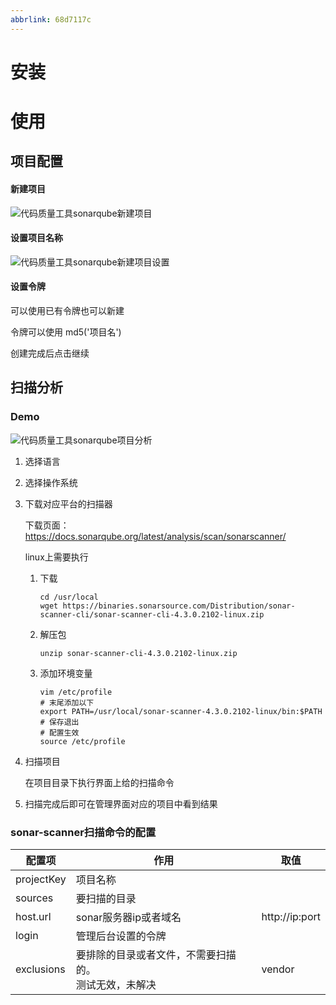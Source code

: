 ```yaml
---
abbrlink: 68d7117c
---
```

# 安装







# 使用

## 项目配置

#### 新建项目

![代码质量工具sonarqube新建项目](https://could-res-1252778021.cos.ap-shanghai.myqcloud.com/img/代码质量工具sonarqube新建项目.png)

#### 设置项目名称

![代码质量工具sonarqube新建项目设置](https://could-res-1252778021.cos.ap-shanghai.myqcloud.com/img/代码质量工具sonarqube新建项目设置.png)

#### 设置令牌

可以使用已有令牌也可以新建

令牌可以使用 md5('项目名')

创建完成后点击继续



## 扫描分析

### Demo

![代码质量工具sonarqube项目分析](https://could-res-1252778021.cos.ap-shanghai.myqcloud.com/img/代码质量工具sonarqube项目分析.png)

1. 选择语言

2. 选择操作系统

3. 下载对应平台的扫描器

   下载页面：https://docs.sonarqube.org/latest/analysis/scan/sonarscanner/

   linux上需要执行

   1. 下载

      ```
      cd /usr/local
      wget https://binaries.sonarsource.com/Distribution/sonar-scanner-cli/sonar-scanner-cli-4.3.0.2102-linux.zip
      ```

   2. 解压包

      ```
      unzip sonar-scanner-cli-4.3.0.2102-linux.zip
      ```

   3. 添加环境变量

      ```
      vim /etc/profile
      # 末尾添加以下
      export PATH=/usr/local/sonar-scanner-4.3.0.2102-linux/bin:$PATH
      # 保存退出
      # 配置生效
      source /etc/profile
      ```

4. 扫描项目

   在项目目录下执行界面上给的扫描命令

5. 扫描完成后即可在管理界面对应的项目中看到结果



### sonar-scanner扫描命令的配置

| 配置项     | 作用                                                     | 取值           |
| ---------- | -------------------------------------------------------- | -------------- |
| projectKey | 项目名称                                                 |                |
| sources    | 要扫描的目录                                             |                |
| host.url   | sonar服务器ip或者域名                                    | http://ip:port |
| login      | 管理后台设置的令牌                                       |                |
| exclusions | 要排除的目录或者文件，不需要扫描的。<br>测试无效，未解决 | vendor         |














